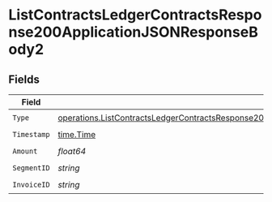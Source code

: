 # ListContractsLedgerContractsResponse200ApplicationJSONResponseBody2


## Fields

| Field                                                                                                                                                                                                                              | Type                                                                                                                                                                                                                               | Required                                                                                                                                                                                                                           | Description                                                                                                                                                                                                                        |
| ---------------------------------------------------------------------------------------------------------------------------------------------------------------------------------------------------------------------------------- | ---------------------------------------------------------------------------------------------------------------------------------------------------------------------------------------------------------------------------------- | ---------------------------------------------------------------------------------------------------------------------------------------------------------------------------------------------------------------------------------- | ---------------------------------------------------------------------------------------------------------------------------------------------------------------------------------------------------------------------------------- |
| `Type`                                                                                                                                                                                                                             | [operations.ListContractsLedgerContractsResponse200ApplicationJSONResponseBodyDataAmendmentsCredits2Type](../../models/operations/listcontractsledgercontractsresponse200applicationjsonresponsebodydataamendmentscredits2type.md) | :heavy_check_mark:                                                                                                                                                                                                                 | N/A                                                                                                                                                                                                                                |
| `Timestamp`                                                                                                                                                                                                                        | [time.Time](https://pkg.go.dev/time#Time)                                                                                                                                                                                          | :heavy_check_mark:                                                                                                                                                                                                                 | N/A                                                                                                                                                                                                                                |
| `Amount`                                                                                                                                                                                                                           | *float64*                                                                                                                                                                                                                          | :heavy_check_mark:                                                                                                                                                                                                                 | N/A                                                                                                                                                                                                                                |
| `SegmentID`                                                                                                                                                                                                                        | *string*                                                                                                                                                                                                                           | :heavy_check_mark:                                                                                                                                                                                                                 | N/A                                                                                                                                                                                                                                |
| `InvoiceID`                                                                                                                                                                                                                        | *string*                                                                                                                                                                                                                           | :heavy_check_mark:                                                                                                                                                                                                                 | N/A                                                                                                                                                                                                                                |